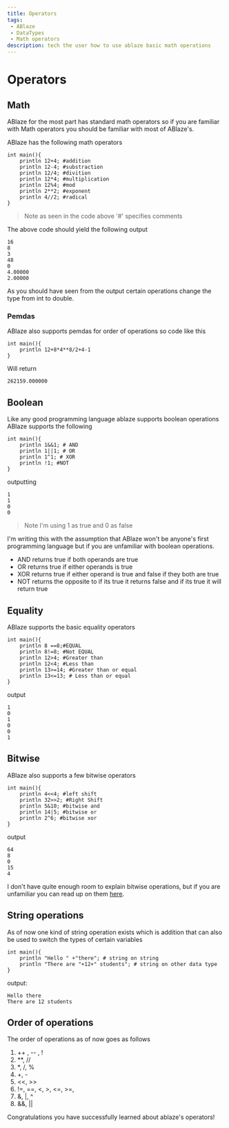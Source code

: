 ```yaml
---
title: Operators 
tags: 
 - ABlaze 
 - DataTypes
 - Math operators
description: tech the user how to use ablaze basic math operations
---
```



# Operators

## Math 
ABlaze for the most part has standard math operators so if you are familiar with Math operators you should be familiar with most of ABlaze's.

ABlaze has the following math operators

```
int main(){
    println 12+4; #addition
    println 12-4; #substraction
    println 12/4; #divition
    println 12*4; #multiplication
    println 12%4; #mod
    println 2**2; #exponent
    println 4//2; #radical
}
```
>Note as seen in the code above '#' specifies comments

The above code should yield the following output
```
16
8
3
48
0
4.00000
2.00000
```
As you should have seen from the output certain operations change the type from int to double.

### Pemdas
ABlaze also supports pemdas for order of operations so code like this
```
int main(){
    println 12+8*4**8/2+4-1
}
```
Will return
```
262159.000000
```

## Boolean
Like any good programming language ablaze supports boolean operations
ABlaze supports the following
```
int main(){
    println 1&&1; # AND
    println 1||1; # OR
    println 1^1; # XOR
    println !1; #NOT
}
```
outputting 
```
1
1
0
0
```
>Note I'm using 1 as true and 0 as false

I'm writing this with the assumption that ABlaze won't be anyone's first programming language but if you are unfamiliar with boolean operations.

* AND returns true if both operands are true
* OR returns true if either operands is true
* XOR returns true if either operand is true and false if they both are true
* NOT returns the opposite to if its true it returns false and if its true it will return true

## Equality 
ABlaze supports the basic equality operators
```
int main(){
    println 8 ==8;#EQUAL
    println 8!=8; #Not EQUAL
    println 12>4; #Greater than
    println 12<4; #Less than
    println 13>=14; #Greater than or equal
    println 13<=13; # Less than or equal
}
```
output
```
1
0
1
0
0
1
```
## Bitwise 
ABlaze also supports a few bitwise operators 
```
int main(){
    println 4<<4; #left shift
    println 32>>2; #Right Shift
    println 5&10; #bitwise and
    println 14|5; #bitwise or
    println 2^6; #bitwise xor
}
```
output
```
64
8
0
15
4
```
I don't have quite enough room to explain bitwise operations, but if you are unfamiliar you can read up on them [here](https://en.wikipedia.org/wiki/Bitwise_operation).


## String operations
As of now one kind of string operation exists which is addition that can also be used to switch the types of certain variables
```
int main(){
    println "Hello " +"there"; # string on string
    println "There are "+12+" students"; # string on other data type
}
```
output:
```
Hello there
There are 12 students
```

## Order of operations
The order of operations as of now goes as follows

1. ++ , -- , !
2. **, //
3. *, /, %
4. +, -
5. <<, >>
6. !=, ==, <, >, <=, >=, 
7. &, |, ^
8. &&, ||

Congratulations you have successfully learned about ablaze's operators!